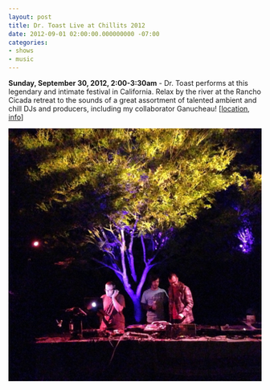 ```yaml
---
layout: post
title: Dr. Toast Live at Chillits 2012
date: 2012-09-01 02:00:00.000000000 -07:00
categories:
- shows
- music
---
```


**Sunday, September 30, 2012, 2:00-3:30am** - Dr. Toast performs at this legendary and intimate festival in California. Relax by the river at the Rancho Cicada retreat to the sounds of a great assortment of talented ambient and chill DJs and producers, including my collaborator Ganucheau!
\[[location][], [info][]\]

![flyer](/uploads/2012/09/chillits2012.jpg)

[location]: http://www.ranchocicadaretreat.com/
[info]: http://en.wikipedia.org/wiki/Chillits
